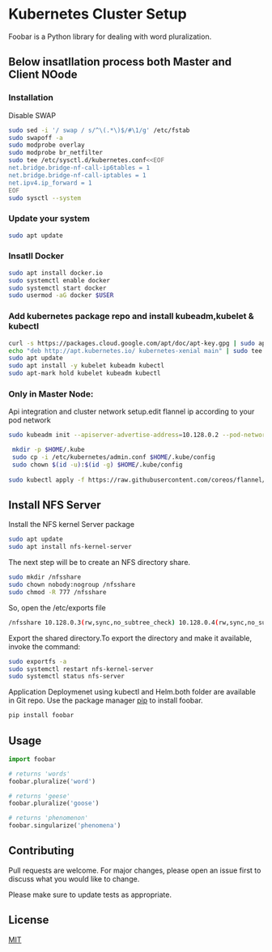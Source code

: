 # Kubernetes Cluster Setup
Foobar is a Python library for dealing with word pluralization.
## Below insatllation process both Master and Client NOode
### Installation
Disable SWAP
```bash
sudo sed -i '/ swap / s/^\(.*\)$/#\1/g' /etc/fstab
sudo swapoff -a
sudo modprobe overlay
sudo modprobe br_netfilter
sudo tee /etc/sysctl.d/kubernetes.conf<<EOF
net.bridge.bridge-nf-call-ip6tables = 1
net.bridge.bridge-nf-call-iptables = 1
net.ipv4.ip_forward = 1
EOF
sudo sysctl --system
```
### Update your system
```bash
sudo apt update
```
### Insatll Docker
```bash
sudo apt install docker.io
sudo systemctl enable docker
sudo systemctl start docker
sudo usermod -aG docker $USER
```
### Add kubernetes package repo and install kubeadm,kubelet & kubectl
```bash
curl -s https://packages.cloud.google.com/apt/doc/apt-key.gpg | sudo apt-key add -
echo "deb http://apt.kubernetes.io/ kubernetes-xenial main" | sudo tee /etc/apt/sources.list.d/kubernetes.list
sudo apt update
sudo apt install -y kubelet kubeadm kubectl
sudo apt-mark hold kubelet kubeadm kubectl
```
### Only in Master Node:
Api integration and cluster network setup.edit flannel ip according to your pod network
```bash
sudo kubeadm init --apiserver-advertise-address=10.128.0.2 --pod-network-cidr=10.0.0.0/16 

 mkdir -p $HOME/.kube
 sudo cp -i /etc/kubernetes/admin.conf $HOME/.kube/config
 sudo chown $(id -u):$(id -g) $HOME/.kube/config
 
sudo kubectl apply -f https://raw.githubusercontent.com/coreos/flannel/master/Documentation/kube-flannel.yml

```
## Install NFS Server
Install the NFS kernel Server package
```bash
sudo apt update
sudo apt install nfs-kernel-server
```
The next step will be to create an NFS directory share.
```bash
sudo mkdir /nfsshare
sudo chown nobody:nogroup /nfsshare
sudo chmod -R 777 /nfsshare
```
So, open the /etc/exports file
```bash
/nfsshare 10.128.0.3(rw,sync,no_subtree_check) 10.128.0.4(rw,sync,no_subtree_check)
```
Export the shared directory.To export the directory and make it available, invoke the command:

```bash
sudo exportfs -a
sudo systemctl restart nfs-kernel-server
sudo systemctl status nfs-server
```
Application Deploymenet using kubectl and Helm.both folder are available in Git repo.
Use the package manager [pip](https://pip.pypa.io/en/stable/) to install foobar.

```bash
pip install foobar
```

## Usage

```python
import foobar

# returns 'words'
foobar.pluralize('word')

# returns 'geese'
foobar.pluralize('goose')

# returns 'phenomenon'
foobar.singularize('phenomena')
```

## Contributing

Pull requests are welcome. For major changes, please open an issue first
to discuss what you would like to change.

Please make sure to update tests as appropriate.

## License

[MIT](https://choosealicense.com/licenses/mit/)